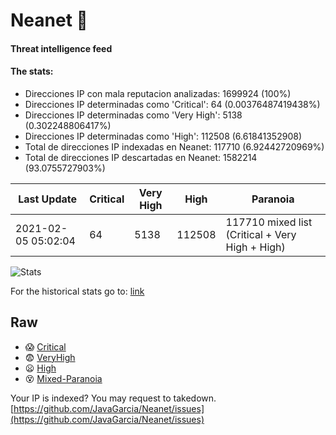 # Neanet :hocho:
#### Threat intelligence feed
#### The stats:

- Direcciones IP con mala reputacion analizadas: 1699924 (100%)
- Direcciones IP determinadas como 'Critical':  64 (0.00376487419438%)
- Direcciones IP determinadas como 'Very High':  5138 (0.302248806417%)
- Direcciones IP determinadas como 'High':  112508 (6.61841352908)
- Total de direcciones IP indexadas en Neanet:  117710 (6.92442720969%)
- Total de direcciones IP descartadas en Neanet:  1582214 (93.0755727903%)

| Last Update | Critical | Very High | High | Paranoia |
| --- | --- | --- | --- | --- |
| 2021-02-05 05:02:04 | 64 | 5138 | 112508 | 117710 mixed list (Critical + Very High + High)|

![Stats](https://docs.google.com/spreadsheets/d/e/2PACX-1vSnaNMIXVabIpDJjufMlzH7poXnshF3mgd8Is1g9ytUEzVsP5my4Trn8f-xkoLLQ38xpL3HtmUexLo6/pubchart?oid=501124687&format=image)

For the historical stats go to: [link](/stats.csv)
## Raw
- :scream: [Critical](https://raw.githubusercontent.com/JavaGarcia/Neanet/master/blacklists/neanet_critical.txt)
- :fearful: [VeryHigh](https://raw.githubusercontent.com/JavaGarcia/Neanet/master/blacklists/neanet_veryHigh.txtt)
- :frowning: [High](https://raw.githubusercontent.com/JavaGarcia/Neanet/master/blacklists/neanet_high.txt)
- :dizzy_face: [Mixed-Paranoia](https://raw.githubusercontent.com/JavaGarcia/Neanet/master/blacklists/neanet_all.txt)


Your IP is indexed? You may request to takedown. [https://github.com/JavaGarcia/Neanet/issues](https://github.com/JavaGarcia/Neanet/issues)



































































































































































































































































































































































































































































































































































































































































































































































































































































































































































































































































































































































































































































































































































































































































































































































































































































































































































































































































































































































































































































































































































































































































































































































































































































































































































































































































































































































































































































































































































































































































































































































































































































































































































































































































































































































































































































































































































































































































































































































































































































































































